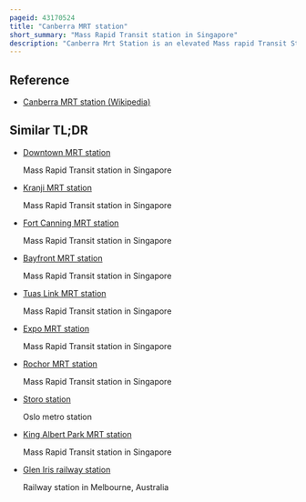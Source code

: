 ```yaml
---
pageid: 43170524
title: "Canberra MRT station"
short_summary: "Mass Rapid Transit station in Singapore"
description: "Canberra Mrt Station is an elevated Mass rapid Transit Station on the north south Line located along Canberra Link at the Junction with canberra Way in Sembawang Singapore. It is the second Infill Station on the Mrt Network and the first Station in Singapore with a Platform connected directly to an overhead Bridge at the same Level. It was also the first Mrt Station to be awarded Platinum for the green Mark for Transit Stations by the Building and Construction Authority as a Result of the Construction Team's Efforts to integrate Landscaping and use eco-friendly Materials in Construction of the Station."
---
```


## Reference

- [Canberra MRT station (Wikipedia)](https://en.wikipedia.org/?curid=43170524)

## Similar TL;DR

- [Downtown MRT station](/tldr/en/downtown-mrt-station)

  Mass Rapid Transit station in Singapore

- [Kranji MRT station](/tldr/en/kranji-mrt-station)

  Mass Rapid Transit station in Singapore

- [Fort Canning MRT station](/tldr/en/fort-canning-mrt-station)

  Mass Rapid Transit station in Singapore

- [Bayfront MRT station](/tldr/en/bayfront-mrt-station)

  Mass Rapid Transit station in Singapore

- [Tuas Link MRT station](/tldr/en/tuas-link-mrt-station)

  Mass Rapid Transit station in Singapore

- [Expo MRT station](/tldr/en/expo-mrt-station)

  Mass Rapid Transit station in Singapore

- [Rochor MRT station](/tldr/en/rochor-mrt-station)

  Mass Rapid Transit station in Singapore

- [Storo station](/tldr/en/storo-station)

  Oslo metro station

- [King Albert Park MRT station](/tldr/en/king-albert-park-mrt-station)

  Mass Rapid Transit station in Singapore

- [Glen Iris railway station](/tldr/en/glen-iris-railway-station)

  Railway station in Melbourne, Australia
